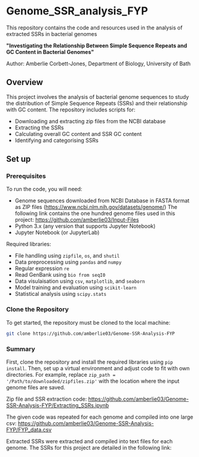 # Genome_SSR_analysis_FYP
This repository contains the code and resources used in the analysis of extracted SSRs in bacterial genomes

**"Investigating the Relationship Between Simple Sequence Repeats and GC Content in Bacterial Genomes"**

Author: Amberlie Corbett-Jones, Department of Biology, University of Bath 

## Overview
This project involves the analysis of bacterial genome sequences to study the distribution of Simple Sequence Repeats (SSRs) and their relationship with GC content. The repository includes scripts for:
- Downloading and extracting zip files from the NCBI database
- Extracting the SSRs
- Calculating overall GC content and SSR GC content
- Identifying and categorising SSRs

## Set up

### Prerequisites
To run the code, you will need:
- Genome sequences downloaded from NCBI Database in FASTA format as ZIP files (https://www.ncbi.nlm.nih.gov/datasets/genome/)
  The following link contains the one hundred genome files used in this project: https://github.com/amberlie03/Input-Files
- Python 3.x (any version that supports Jupyter Notebook)
- Jupyter Notebook (or JupyterLab)

Required libraries:
- File handling using `zipfile`, `os`, and `shutil`
- Data preprocessing using `pandas` and `numpy`
- Regular expression `re`
- Read GenBank using `bio from seqI0`
- Data visulaisation using `csv`, `matplotlib`, and `seaborn`
- Model training and evaluation using `scikit-learn`
- Statistical analysis using `scipy.stats`

### Clone the Repository
To get started, the repository must be cloned to the local machine:

```bash
git clone https://github.com/amberlie03/Genome-SSR-Analysis-FYP
```

### Summary 
First, clone the repository and install the required libraries using `pip install`. Then, set up a virtual environment and adjust code to fit with own directories. 
For example, replace `zip_path = '/Path/to/downloaded/zipfiles.zip'` with the location where the input genome files are saved. 

Zip file and SSR extraction code: https://github.com/amberlie03/Genome-SSR-Analysis-FYP/Extracting_SSRs.ipynb

The given code was repeated for each genome and compiled into one large csv: https://github.com/amberlie03/Genome-SSR-Analysis-FYP/FYP_data.csv

Extracted SSRs were extracted and compiled into text files for each genome. The SSRs for this project are detailed in the following link: 
